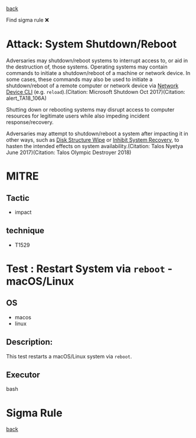 
[back](../index.md)

Find sigma rule :x: 

# Attack: System Shutdown/Reboot 

Adversaries may shutdown/reboot systems to interrupt access to, or aid in the destruction of, those systems. Operating systems may contain commands to initiate a shutdown/reboot of a machine or network device. In some cases, these commands may also be used to initiate a shutdown/reboot of a remote computer or network device via [Network Device CLI](https://attack.mitre.org/techniques/T1059/008) (e.g. <code>reload</code>).(Citation: Microsoft Shutdown Oct 2017)(Citation: alert_TA18_106A)

Shutting down or rebooting systems may disrupt access to computer resources for legitimate users while also impeding incident response/recovery.

Adversaries may attempt to shutdown/reboot a system after impacting it in other ways, such as [Disk Structure Wipe](https://attack.mitre.org/techniques/T1561/002) or [Inhibit System Recovery](https://attack.mitre.org/techniques/T1490), to hasten the intended effects on system availability.(Citation: Talos Nyetya June 2017)(Citation: Talos Olympic Destroyer 2018)

# MITRE
## Tactic
  - impact


## technique
  - T1529


# Test : Restart System via `reboot` - macOS/Linux
## OS
  - macos
  - linux


## Description:
This test restarts a macOS/Linux system via `reboot`.


## Executor
bash

# Sigma Rule


[back](../index.md)
